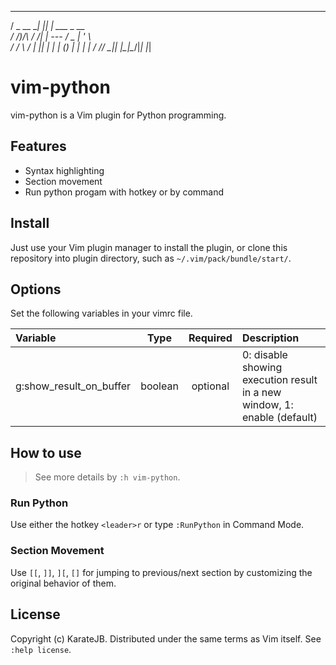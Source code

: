    ___        _   _                  
  / _ \__  __| |_| |     ___  _ __   
 / /_)/\ \/ /| __|  --- / _ \| '_ \   
/ ___/  \  / | |_| | | | (_) | | | | 
\/      /_/   \__|_| |_|\___/|_| |_| 


# vim-python

vim-python is a Vim plugin for Python programming.

## Features

- Syntax highlighting
- Section movement
- Run python progam with hotkey or by command

## Install

Just use your Vim plugin manager to install the plugin, or clone this repository into plugin directory, such as `~/.vim/pack/bundle/start/`.

## Options

Set the following variables in your vimrc file.

| Variable | Type | Required | Description |
|:---------|:----:|:--------:|:------------|
| g:show_result_on_buffer | boolean | optional | 0: disable showing execution result in a new window, 1: enable (default) |

## How to use

> See more details by `:h vim-python`.

### Run Python

Use either the hotkey `<leader>r` or type `:RunPython` in Command Mode.

### Section Movement

Use `[[`, `]]`, `][`, `[]` for jumping to previous/next section by customizing the original behavior of them.


## License

Copyright (c) KarateJB. Distributed under the same terms as Vim itself. See `:help license`.
